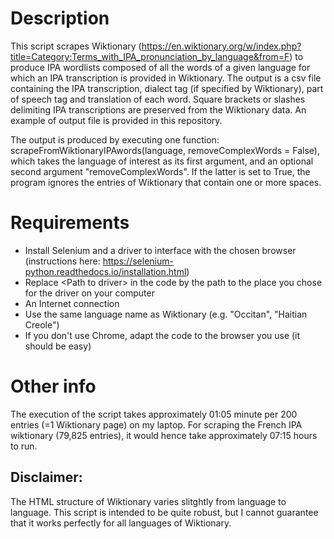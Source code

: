 # Description

This script scrapes Wiktionary (https://en.wiktionary.org/w/index.php?title=Category:Terms_with_IPA_pronunciation_by_language&from=F) to produce IPA wordlists composed of all the words of a given language for which an IPA transcription is provided in Wiktionary. The output is a csv file containing the IPA transcription, dialect tag (if specified by Wiktionary), part of speech tag and translation of each word. Square brackets or slashes delimiting IPA transcriptions are preserved from the Wiktionary data. An example of output file is provided in this repository.

The output is produced by executing one function: scrapeFromWiktionaryIPAwords(language, removeComplexWords = False), which takes the language of interest as its first argument, and an optional second argument "removeComplexWords". If the latter is set to True, the program ignores the entries of Wiktionary that contain one or more spaces.

# Requirements

- Install Selenium and a driver to interface with the chosen browser (instructions here: https://selenium-python.readthedocs.io/installation.html)
- Replace \<Path to driver\> in the code by the path to the place you chose for the driver on your computer
- An Internet connection
- Use the same language name as Wiktionary (e.g. "Occitan", "Haitian Creole")
- If you don't use Chrome, adapt the code to the browser you use (it should be easy)
  

# Other info
The execution of the script takes approximately 01:05 minute per 200 entries (=1 Wiktionary page) on my laptop. For scraping the French IPA wiktionary (79,825 entries), it would hence take approximately 07:15 hours to run.

## Disclaimer:

The HTML structure of Wiktionary varies slitghtly from language to language. This script is intended to be quite robust, but I cannot guarantee that it works perfectly for all languages of Wiktionary.


